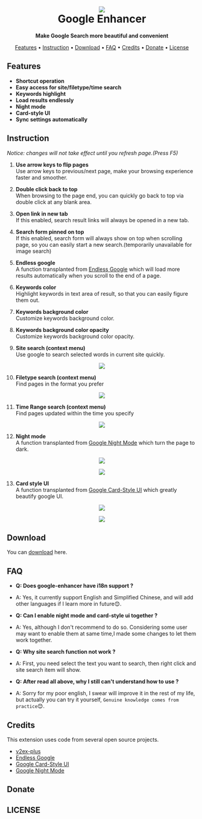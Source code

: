 <h1 align="center"><img src="img/logo.png" with="200"><br>Google Enhancer</h1>

<div align="center">
  <strong>Make Google Search more beautiful and convenient</strong>
</div>

<p align="center">
  <a href="#features">Features</a> •
  <a href="#instruction">Instruction</a> •
  <a href="#download">Download</a> •
  <a href="#faq">FAQ</a> •
  <a href="#credits">Credits</a> •
  <a href="#donate">Donate</a> •
  <a href="#license">License</a>
</p>

## Features

* **Shortcut operation**
* **Easy access for site/filetype/time search**
* **Keywords highlight**
* **Load results endlessly**
* **Night mode**
* **Card-style UI**
* **Sync settings automatically**

## Instruction
_Notice: changes will not take effect until you refresh page.(Press F5)_
1. **Use arrow keys to flip pages**  
Use arrow keys to previous/next page, make your browsing experience faster and smoother.

2. **Double click back to top**  
When browsing to the page end, you can quickly go back to top via double click at any blank area.

3. **Open link in new tab**  
If this enabled, search result links will always be opened in a new tab.

4. **Search form pinned on top**  
If this enabled, search form will always show on top when scrolling page, so you can easily start a new search.(temporarily unavailable for image search)

5. **Endless google**  
A function transplanted from [Endless Google][Endless Google] which will load more results automatically when you scroll to the end of a page.

6. **Keywords color**  
Highlight keywords in text area of result, so that you can easily figure them out.

7. **Keywords background color**  
Customize keywords background color.

8. **Keywords background color opacity**  
Customize keywords background color opacity.

9. **Site search (context menu)**  
Use google to search selected words in current site quickly.

<p align="center"><img src="img/sitesearch.jpg" with="200"></p>

10. **Filetype search (context menu)**  
Find pages in the format you prefer
<p align="center"><img src="img/filetype.png" with="200"></p>

11. **Time Range search (context menu)**  
Find pages updated within the time you specify
<p align="center"><img src="img/timerange.png" with="200"></p>

12. **Night mode**  
A function transplanted from [Google Night Mode][Google Night Mode] which turn the page to dark.
<p align="center"><img src="img/nightmode.PNG" with="200"></p>
<p align="center"><img src="img/youtubenight.PNG" with="200"></p>

13. **Card style UI**  
A function transplanted from [Google Card-Style UI][Google Card-Style UI] which greatly beautify google UI.
<p align="center"><img src="img/youtubecard2.PNG" with="200"></p>
<p align="center"><img src="img/youtubecard.PNG" with="200"></p>

## Download

You can [download]() here.

## FAQ
* **Q: Does google-enhancer have i18n support ?**
* A: Yes, it currently support English and Simplified Chinese, and will add other languages if I learn more in future:blush:.

* **Q: Can I enable night mode and card-style ui together ?**
* A: Yes, although I don't recommend to do so. Considering some user may want to enable them at same time,I made some changes to let them work together.

* **Q: Why site search function not work ?**
* A: First, you need select the text you want to search, then right click and site search item will show.

* **Q: After read all above, why I still can't understand how to use ?**
* A: Sorry for my poor english, I swear will improve it in the rest of my life, but actually you can try it yourself, `Genuine knowledge comes from practice`:blush:.

## Credits

This extension uses code from several open source projects.

- [v2ex-plus]
- [Endless Google]
- [Google Card-Style UI]
- [Google Night Mode]

## Donate

## LICENSE

[Endless Google]: https://openuserjs.org/scripts/tumpio/Endless_Google
[Google Card-Style UI]: https://openuserjs.org/scripts/Thesunfei/Google_Card-Style_UI
[Google Night Mode]: https://greasyfork.org/zh-CN/scripts/35252-google-night-mode
[v2ex-plus]: https://github.com/sciooga/v2ex-plus
